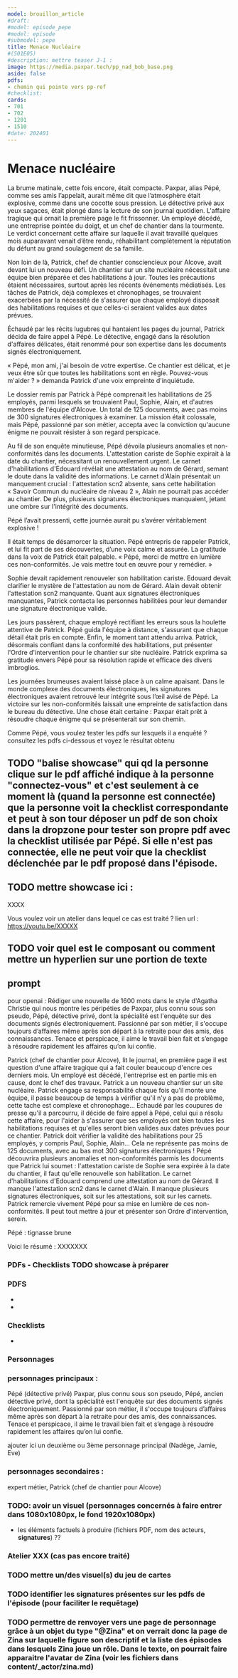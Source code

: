 ```yaml
---
model: brouillon_article
#draft:
#model: episode_pepe
#model: episode
#submodel: pepe
title: Menace Nucléaire 
#(S01E05)
#description: mettre teaser J-1 : 
image: https://media.paxpar.tech/pp_nad_bob_base.png
aside: false
pdfs:
- chemin qui pointe vers pp-ref
#checklist:
cards: 
- 701
- 702
- 1201
- 1510
#date: 202401
---
```


# Menace nucléaire

La brume matinale, cette fois encore, était compacte. Paxpar, alias Pépé, comme ses amis l’appelait, aurait même dit que l’atmosphère était explosive, comme dans une cocotte sous pression. Le détective privé aux yeux sagaces, était plongé dans la lecture de son journal quotidien. L'affaire tragique qui ornait la première page le fit frissonner. Un employé décédé, une entreprise pointée du doigt, et un chef de chantier dans la tourmente. Le verdict concernant cette affaire sur laquelle il avait travaillé quelques mois auparavant venait d’être rendu, réhabilitant complètement la réputation du défunt au grand soulagement de sa famille.

Non loin de là, Patrick, chef de chantier consciencieux pour Alcove, avait devant lui un nouveau défi. Un chantier sur un site nucléaire nécessitait une équipe bien préparée et des habilitations à jour. Toutes les précautions étaient nécessaires, surtout après les récents événements médiatisés. Les tâches de Patrick, déjà complexes et chronophages, se trouvaient exacerbées par la nécessité de s'assurer que chaque employé disposait des habilitations requises et que celles-ci seraient valides aux dates prévues.

Échaudé par les récits lugubres qui hantaient les pages du journal, Patrick décida de faire appel à Pépé. Le détective, engagé dans la résolution d'affaires délicates, était renommé pour son expertise dans les documents signés électroniquement. 

« Pépé, mon ami, j'ai besoin de votre expertise. Ce chantier est délicat, et je veux être sûr que toutes les habilitations sont en règle. Pouvez-vous m'aider ? » demanda Patrick d'une voix empreinte d'inquiétude.

Le dossier remis par Patrick à Pépé comprenait les habilitations de 25 employés, parmi lesquels se trouvaient Paul, Sophie, Alain, et d'autres membres de l'équipe d'Alcove. Un total de 125 documents, avec pas moins de 300 signatures électroniques à examiner. La mission était colossale, mais Pépé, passionné par son métier, accepta avec la conviction qu'aucune énigme ne pouvait résister à son regard perspicace.

Au fil de son enquête minutieuse, Pépé dévoila plusieurs anomalies et non-conformités dans les documents. L'attestation cariste de Sophie expirait à la date du chantier, nécessitant un renouvellement urgent. Le carnet d'habilitations d'Edouard révélait une attestation au nom de Gérard, semant le doute dans la validité des informations. Le carnet d'Alain présentait un manquement crucial : l'attestation scn2 absente, sans cette habilitation « Savoir Commun du nucléaire de niveau 2 », Alain ne pourrait pas accéder au chantier. De plus, plusieurs signatures électroniques manquaient, jetant une ombre sur l'intégrité des documents.

Pépé l’avait pressenti, cette journée aurait pu s’avérer véritablement explosive ! 

Il était temps de désamorcer la situation. Pépé entrepris de rappeler Patrick, et lui fit part de ses découvertes, d’une voix calme et assurée. La gratitude dans la voix de Patrick était palpable. « Pépé, merci de mettre en lumière ces non-conformités. Je vais mettre tout en œuvre pour y remédier. »

Sophie devait rapidement renouveler son habilitation cariste. Edouard devait clarifier le mystère de l'attestation au nom de Gérard. Alain devait obtenir l'attestation scn2 manquante. Quant aux signatures électroniques manquantes, Patrick contacta les personnes habilitées pour leur demander une signature électronique valide.

Les jours passèrent, chaque employé rectifiant les erreurs sous la houlette attentive de Patrick. Pépé guida l'équipe à distance, s'assurant que chaque détail était pris en compte. Enfin, le moment tant attendu arriva. Patrick, désormais confiant dans la conformité des habilitations, put présenter l'Ordre d'intervention pour le chantier sur site nucléaire. Patrick exprima sa gratitude envers Pépé pour sa résolution rapide et efficace des divers imbroglios.

Les journées brumeuses avaient laissé place à un calme apaisant. Dans le monde complexe des documents électroniques, les signatures électroniques avaient retrouvé leur intégrité sous l’œil avisé de Pépé. La victoire sur les non-conformités laissait une empreinte de satisfaction dans le bureau du détective. Une chose était certaine : Paxpar était prêt à résoudre chaque énigme qui se présenterait sur son chemin.

Comme Pépé, vous voulez tester les pdfs sur lesquels il a enquêté ? consultez les pdfs ci-dessous et voyez le résultat obtenu 
## TODO "balise showcase" qui qd la personne clique sur le pdf affiché indique à la personne "connectez-vous" et c'est seulement à ce moment là (quand la personne est connectée) que la personne voit la checklist correspondante et peut à son tour déposer un pdf de son choix dans la dropzone pour tester son propre pdf avec la checklist utilisée par Pépé. Si elle n'est pas connectée, elle ne peut voir que la checklist déclenchée par le pdf proposé dans l'épisode.

## TODO mettre showcase ici :
XXXX

Vous voulez voir un atelier dans lequel ce cas est traité ?
lien url : https://youtu.be/XXXXX
## TODO voir quel est le composant ou comment mettre un hyperlien sur une portion de texte 

## prompt

pour openai :
Rédiger une nouvelle de 1600 mots dans le style d'Agatha Christie qui nous montre les péripéties de Paxpar, plus connu sous son pseudo, Pépé, détective privé, dont la spécialité est l'enquête sur des documents signés électroniquement. Passionné par son métier, il s'occupe toujours d’affaires même après son départ à la retraite pour des amis, des connaissances. Tenace et perspicace, il aime le travail bien fait et s’engage à résoudre rapidement les affaires qu’on lui confie.

Patrick (chef de chantier pour Alcove), lit le journal, en première page il est question d'une affaire tragique qui a fait couler beaucoup d'encre ces derniers mois. Un employé est décédé, l'entreprise est en partie mis en cause, dont le chef des travaux.
Patrick a un nouveau chantier sur un site nucléaire. Patrick engage sa responsabilité chaque fois qu'il monte une équipe, il passe beaucoup de temps à vérifier qu'il n'y a pas de problème, cette tache est complexe et chronophage... Echaudé par les coupures de presse qu'il a parcourru, il décide de faire appel à Pépé, celui qui a résolu cette affaire, pour l'aider à s'assurer que ses employés ont bien toutes les habilitations requises et qu'elles seront bien valides aux dates prévues pour ce chantier.
Patrick doit vérifier la validité des habilitations pour 25 employés, y compris Paul, Sophie, Alain... Cela ne représente pas moins de 125 documents, avec au bas mot 300 signatures électroniques !
Pépé découvrira plusieurs anomalies et non-conformités parmis les documents que Patrick lui soumet :
l'attestation cariste de Sophie sera expirée à la date du chantier, il faut qu'elle renouvelle son habilitation.
Le carnet d'habilitations d'Edouard comprend une attestation au nom de Gérard.
Il manque l'attestation scn2 dans le carnet d'Alain.
Il manque plusieurs signatures électroniques, soit sur les attestations, soit sur les carnets.
Patrick remercie vivement Pépé pour sa mise en lumière de ces non-conformités.
Il peut tout mettre à jour et présenter son Ordre d'intervention, serein.

Pépé : tignasse brune

Voici le résumé :
XXXXXXX

### PDFs - Checklists TODO showcase à préparer
### PDFS
-  
- 

### Checklists
- 

### Personnages
### personnages principaux :
Pépé (détective privé)
Paxpar, plus connu sous son pseudo, Pépé, ancien détective privé, dont la spécialité est l'enquête sur des documents signés électroniquement. Passionné par son métier, il s'occupe toujours d’affaires même après son départ à la retraite pour des amis, des connaissances. Tenace et perspicace, il aime le travail bien fait et s’engage à résoudre rapidement les affaires qu’on lui confie.

ajouter ici un deuxième ou 3ème personnage principal (Nadège, Jamie, Eve)

### personnages secondaires :
expert métier, Patrick (chef de chantier pour Alcove)

### TODO: avoir un visuel (personnages concernés à faire entrer dans 1080x1080px, le fond 1920x1080px)

* les éléments factuels à produire (fichiers PDF, nom des acteurs, **signatures**) ??  

### Atelier XXX (cas pas encore traité)

### TODO mettre un/des visuel(s) du jeu de cartes 

### TODO identifier les signatures présentes sur les pdfs de l'épisode (pour faciliter le requêtage)

### TODO permettre de renvoyer vers une page de personnage grâce à un objet du type "@Zina" et on verrait donc la page de Zina sur laquelle figure son descriptif et la liste des épisodes dans lesquels Zina joue un rôle. Dans le texte, on pourrait faire apparaitre l'avatar de Zina (voir les fichiers dans content/_actor/zina.md)